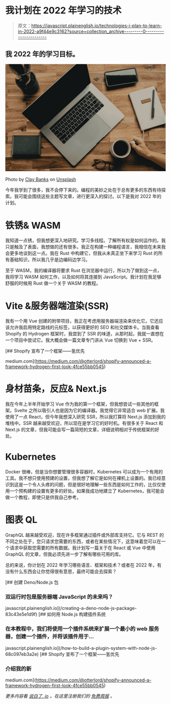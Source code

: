 # 我计划在 2022 年学习的技术

> 原文：<https://javascript.plainenglish.io/technologies-i-plan-to-learn-in-2022-a9f44e9c3162?source=collection_archive---------0----------------------->

## 我 2022 年的学习目标。

![](img/e12277d292c1eb97ae4c03e028d6e9d3.png)

Photo by [Clay Banks](https://unsplash.com/@claybanks?utm_source=medium&utm_medium=referral) on [Unsplash](https://unsplash.com?utm_source=medium&utm_medium=referral)

今年我学到了很多，我不会停下来的。编程的美妙之处在于总有更多的东西有待探索。我可能会围绕这些主题写文章，进行更深入的探讨。以下是我对 2022 年的计划。

# **铁锈& WASM**

我知道一点锈，但我想更深入地研究。学习多线程。了解所有权是如何运作的。我只是触及了表面，我想做的还有很多。我正在构建一种编程语言，我相信在未来我会更多地谈到这一点。我在 Rust 中构建它，但我从未真正坐下来学习 Rust 的所有基础知识，所以我几乎是边编码边学习。

至于 WASM，我的编译器将要求 Rust 在浏览器中运行，所以为了做到这一点，我将学习 WASM 如何工作，以及如何将其连接到 JavaScript。我计划在我足够舒服的时候用 Rust 做一个关于 WASM 的教程。

# **Vite &服务器端渲染(SSR)**

我有一个用 Vue 创建的附带项目，我正在考虑用服务器端渲染来优化它。它还应该允许我启用特定路线的元标签，以获得更好的 SEO 和社交媒体卡。当我查看 Shopify 的 Hydrogen 框架时，我尝到了 SSR 的味道，从那时起，我就一直想在一个项目中尝试它。我大概会做一篇文章专门讲从 Vue 切换到 Vue + SSR。

[](https://medium.com/@otterlord/shopify-announced-a-framework-hydrogen-first-look-4fce55bb0545) [## Shopify 宣布了一个框架——氢优先

medium.com](https://medium.com/@otterlord/shopify-announced-a-framework-hydrogen-first-look-4fce55bb0545) 

# **身材苗条，反应& Next.js**

我在今年上半年开始学习 Vue 作为我的第一个框架，但我想尝试一些其他的框架。Svelte 之所以吸引人也是因为它的编译器。我觉得它非常适合 web 扩展。我使用了一点 React，但今年我想深入研究 SSR，所以我打算将 Next.js 添加到我的堆栈中。SSR 越来越受欢迎，所以现在是学习它的好时机。有很多关于 React 和 Next.js 的文章，但我可能会写一篇简短的文章，详细说明相对于传统框架的好处。

# **Kubernetes**

Docker 很棒，但是当你想要管理很多容器时，Kubernetes 可以成为一个有用的工具。我不想只使用预建的设置，但我想了解它是如何在裸机上设置的。我已经意识到这是一个令人头疼的问题，但是很好地理解一些东西是如何工作的，比仅仅使用一个预构建的设置有更多的好处。如果我成功地建立了 Kubernetes，我可能会做一个教程，即使只是供我自己参考。

# **图表 QL**

GraphQL 越来越受欢迎，现在许多框架通过插件或外部库支持它。它与 REST 的不同之处在于，您只请求您需要的东西，或者在某些情况下，这意味着您可以在一个请求中获取您需要的所有数据。我计划写一篇关于在 React 或 Vue 中使用 GraphQL 的文章，但我必须先进一步了解有哪些可用的库。

总的来说，你计划在 2022 年学习哪些语言、框架和技术？或者在 2022 年，有没有什么东西会让你觉得很有意思，最终可能会去探索？

[](/creating-a-deno-node-js-package-83c43e5e1d9f) [## 创建 Deno/Node.js 包

### 双运行时包是服务器端 JavaScript 的未来吗？

javascript.plainenglish.io](/creating-a-deno-node-js-package-83c43e5e1d9f) [](/how-to-build-a-plugin-system-with-node-js-68c097eb3a2e) [## 如何用 Node.js 构建插件系统

### 在本教程中，我们将使用一个插件系统来扩展一个最小的 web 服务器，创建一个插件，并将该插件用于…

javascript.plainenglish.io](/how-to-build-a-plugin-system-with-node-js-68c097eb3a2e) [](https://medium.com/@otterlord/shopify-announced-a-framework-hydrogen-first-look-4fce55bb0545) [## Shopify 宣布了一个框架——氢优先

### 介绍我的新

medium.com](https://medium.com/@otterlord/shopify-announced-a-framework-hydrogen-first-look-4fce55bb0545) 

*更多内容看* [*说白了. io*](http://plainenglish.io/) *。在这里注册我们的* [*免费周报*](http://newsletter.plainenglish.io/) *。*
